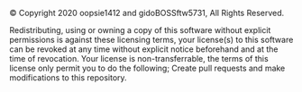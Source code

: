 © Copyright 2020 oopsie1412 and gidoBOSSftw5731, All Rights Reserved.

Redistributing, using or owning a copy of this software without explicit permissions is against these licensing terms, your license(s) to this software can be revoked at any time without explicit notice beforehand and at the time of revocation. Your license is non-transferrable, the terms of this license only permit you to do the following; Create pull requests and make modifications to this repository.
